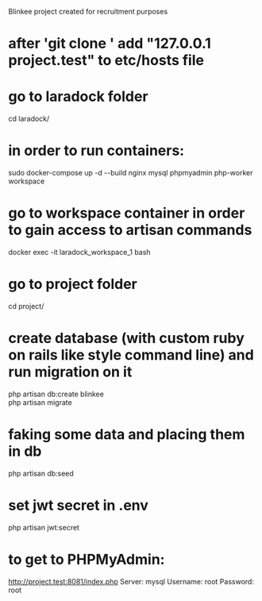 Blinkee project created for recruitment purposes

# after 'git clone <repo>' add "127.0.0.1  project.test" to etc/hosts file

# go to laradock folder
cd laradock/

# in order to run containers:    
sudo docker-compose up -d --build nginx mysql phpmyadmin php-worker workspace

# go to workspace container in order to gain access to artisan commands
docker exec -it laradock_workspace_1 bash

# go to project folder
cd project/

# create database (with custom ruby on rails like style command line) and run migration on it
php artisan db:create blinkee <br />
php artisan migrate

# faking some data and placing them in db
php artisan db:seed 

# set jwt secret in .env
php artisan jwt:secret




# to get to PHPMyAdmin:
http://project.test:8081/index.php
Server: mysql
Username: root
Password: root